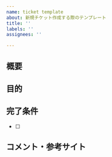 ```yaml
---
name: ticket template
about: 新規チケット作成する際のテンプレート
title: ''
labels: ''
assignees: ''

---
```


## 概要
<!-- 一目でわかるよう完結に-->

## 目的
<!-- なぜこのタスクが必要なのか？-->

## 完了条件
<!-- どのような状態になれば完了になる？-->
- [ ] 

## コメント・参考サイト
<!-- 現状わかっていることや参考になりそうなサイトなど開発者に伝えるべきこと-->
